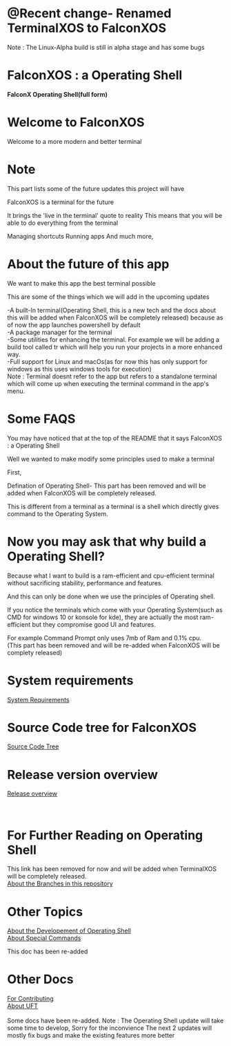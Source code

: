 # <b>@Recent change- Renamed TerminalXOS to FalconXOS</b>

Note : The Linux-Alpha build is still in alpha stage and has some bugs

# FalconXOS : a Operating Shell
<b>FalconX Operating Shell(full form)</b>

# Welcome to FalconXOS

Welcome to a more modern and better terminal

# Note

This part lists some of the future updates this project will have


FalconXOS is a terminal for the future

It brings the 'live in the terminal' quote to reality
This means that you will be able to do everything from the terminal

Managing shortcuts
Running apps
And much more,


# About the future of this app

We want to make this app the best terminal possible

This are some of the things which we will add in the upcoming updates

-A built-In terminal(Operating Shell, this is a new tech and the docs about this will be added when FalconXOS will be completely released) because as of now the app launches powershell by default
<br>
-A package manager for the terminal
<br>
-Some utilities for enhancing the terminal. For example we will be adding a build tool called tr which will help you run your projects in a more enhanced way.
<br>
-Full support for Linux and macOs(as for now this has only support for windows as this uses windows tools for execution)
<br>
Note : Terminal doesnt refer to the app but refers to a standalone terminal which will come up when executing the terminal command in the app's menu.


# Some FAQS

You may have noticed that at the top of the README that it says FalconXOS : a Operating Shell

Well we wanted to make modify some principles used to make a terminal

First, 

Defination of Operating Shell-
This part has been removed and will be added when FalconXOS will be completely released.


This is different from a terminal as a terminal is a shell which directly gives command to the Operating System.

# Now you may ask that why build a Operating Shell?

Because what I want to build is a ram-efficient and cpu-efficient terminal without sacrificing stability, performance and features.

And this can only be done when we use the principles of Operating shell.


If you notice the terminals which come with your Operating System(such as CMD for windows 10 or konsole for kde), they are actually the most ram-efficient but they compromise good UI and features.


For example Command Prompt only uses 7mb of Ram and 0.1% cpu.
<br>
(This part has been removed and will be re-added when FalconXOS will be complety released)

# System requirements

<a href="https://github.com/DaVikingMan/TerminalXOS/blob/Alpha/SystemRequirements.md">System Requirements</a>
<br>

# Source Code tree for FalconXOS

<a href="https://github.com/DaVikingMan/FalconXOS/blob/Alpha/SourceCodeTree.md">Source Code Tree</a>

# Release version overview
<a href="https://github.com/DaVikingMan/FalconXOS/blob/Linux-Alpha/Release.md">Release overview</a>

<br>


# For Further Reading on Operating Shell

This link has been removed for now and will be added when TerminalXOS will be completely released.
<br>
<a href="https://github.com/DaVikingMan/FalconXOS/blob/Alpha/BranchManagement.md">About the Branches in this repository</a>

# Other Topics

<a href="https://github.com/DaVikingMan/FalconXOS/blob/Alpha/Updates.md">About the Developement of Operating Shell</a>
<br>
<a href=https://github.com/DaVikingMan/FalconXOS/blob/Alpha/AboutSpecialCommands.md>About Special Commands</a><p>This doc has been re-added</p>

# Other Docs

<a href="https://github.com/DaVikingMan/FalconXOS/blob/Alpha/CONTRIBUTING.md">For Contributing</a>
<br>
<a href="https://github.com/DaVikingMan/FalconXOS/blob/Alpha/UFT.md">About UFT</a>
<br>
<br>
Some docs have been re-added.
Note : The Operating Shell update will take some time to develop,
Sorry for the inconvience
The next 2 updates will mostly fix bugs and make the existing features more better
